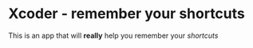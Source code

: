 #  Xcoder - remember your shortcuts

This is an app that will **really** help you remember your *shortcuts*



